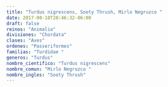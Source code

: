 ```yaml
---
title: "Turdus nigrescens, Sooty Thrush, Mirlo Negruzco "
date: 2017-08-18T20:46:32-06:00
draft: false
reinos: "Animalia"
divisiones: "Chordata"
clases: "Aves"
ordenes: "Passeriformes"
familias: "Turdidae "
generos: "Turdus"
nombre_cientifico: "Turdus nigrescens"
nombre_comun: "Mirlo Negruzco "
nombre_ingles: "Sooty Thrush"
---
```

